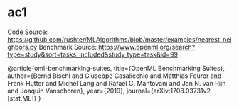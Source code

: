 # ac1

Code Source: https://github.com/rushter/MLAlgorithms/blob/master/examples/nearest_neighbors.py
Benchmark Source: https://www.openml.org/search?type=study&sort=tasks_included&study_type=task&id=99

@article{oml-benchmarking-suites,
      title={OpenML Benchmarking Suites}, 
      author={Bernd Bischl and Giuseppe Casalicchio and Matthias Feurer and Frank Hutter and Michel Lang and Rafael G. Mantovani and Jan N. van Rijn and Joaquin Vanschoren},
      year={2019},
      journal={arXiv:1708.03731v2 [stat.ML]}
}